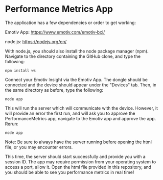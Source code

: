 # Performance Metrics App

The application has a few dependencies or order to get working:

Emotiv App: https://www.emotiv.com/emotiv-bci/

node.js:    https://nodejs.org/en/

With node.js, you should also install the node package manager (npm). Navigate to the directory containing the GitHub clone, and type the following:

```
npm install ws
```

Connect your Emotiv Insight via the Emotiv App. The dongle should be connected and the device should appear under the "Devices" tab.
Then, in the same directory as before, type the following:

```
node app
```

This will run the server which will communicate with the device. However, it will provide an error the first run, and will ask you to approve the PerformanceMetrics app, navigate to the Emotiv app and approve the app. Rerun:

```
node app
```

Note: Be sure to always have the server running before opening the html file, or you may encounter errors.

This time, the server should start successfully and provide you with a session ID. The app may require permission from your operating system to access a port, allow it. Open the html file provided in this repository, and you should be able to see you performance metrics in real time! 
